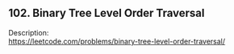 ## 102. Binary Tree Level Order Traversal

Description:  
https://leetcode.com/problems/binary-tree-level-order-traversal/
